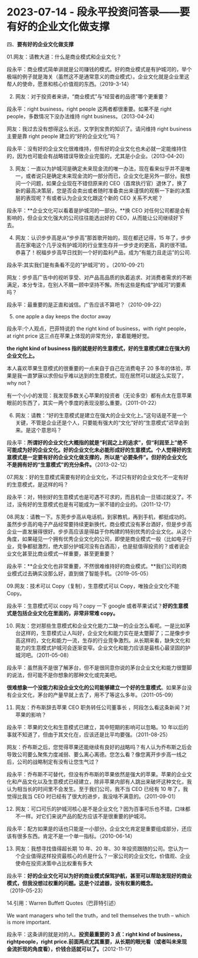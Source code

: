 # 2023-07-14 - 段永平投资问答录——要有好的企业文化做支撑

四、**要有好的企业文化做支撑**

01.网友：请教大道：什么是商业模式和企业文化？  

段永平：商业模式简单讲就是公司赚钱的模式。好的商业模式是有护城河的，举个极端的例子就是海关（虽然这不是通常意义的商业模式）。企业文化就是企业里这帮人的使命，愿景和核心价值观的东西。（2019-3-14）

02. 网友：对于投资者来讲，“商业模式”与“经营者的品德”哪个更重要？

段永平：right business，right people 这两者都很重要。如果不是 right people，多数情况下没办法维持 right business。（2013-04-24）

网友：我过去没有想得这么长远，又学到宝贵的知识了。请问维持 right business主要是靠 right people 建立的“好的企业文化”吗？

段永平：没有好的企业文化很难维持，但有好的企业文化也未必就一定能维持住的，因为也可能会有战略错误导致企业完蛋的，尤其是小企业。（2013-04-20）

03. 网友：一直以为护城河是确定未来现金流的唯一办法，现在看来似乎并不是唯一，或者说只是确定未来现金流的一部分而已，企业文化是另外一部分。我想问一个问题，如果企业现在不错但原来的 CEO（首席执行官）退休了，换了新的最高决策层，您是否会卖出或者随时准备卖出来谨慎的观察一下新的决策层的表现呢？有或者认为企业文化跟这个新的 CEO 关系不大呢？

段永平：**企业文化可以看着是护城河的一部分。**换 CEO 对任何公司都是会有影响的，但企业文化强大的公司往往能选出好的 CEO，从而能让公司继续好下去。

04. 网友：认识步步高是从“步步高”那首歌开始的，现在都还记得，15 年了，步步高在家电这个几乎没有护城河的行业里生存并一步步走的更高，真的很不错。恭喜了！祝福步步高早日找到一个好的盈利产品，成为“有能力且走运”的公司.

段永平:其实我们是有条看不见的“护城河”的 。（2010-09-21）

网友：步步高广告中的视听享受、对产品高品质的执着追求、对消费者需求的不断满足，本分专注，在别人不屑一顾中坚持不懈。所有这些是构成“护城河”的要素吗？

段永平：最重要的是正直和诚信。广告应该不算吧？（2010-09-22）

05. one apple a day keeps the doctor away

段永平:个人观点，巴菲特说的 the right kind of business，with right people，at right price 这三点在苹果上体现的非常充分，拿着能睡好觉。

**the right kind of business 指的就是好的生意模式，好的生意模式建立在强大的企业文化上。**

本人喜欢苹果生意模式的很重要的一点来自于自己在消费电子 20 多年的体验，苹果是我一直梦寐以求但似乎难以达到的生意模式，现在居然可以就这么实现了，why not？

有一个小小的发现：我发现多数关心苹果的投资者（无论多空）都有点太在意苹果眼前的东西了，其实一两个季度的表现没那么重要。（2011-01-22）

06. 网友：请教：“好的生意模式是建立在强大的企业文化上。”这句话是不是一个关键，不管是企业还是个人，只要能有强大的“文化”好的“生意模式”迟早会到来。是这个意思吗？

段永平：**所谓好的企业文化大概指的就是“利润之上的追求”，但“利润至上”绝不可能成为好的企业文化。好的企业文化未必能形成好的生意模式。个人觉得好的生意模式是一定要有好的企业文化做支撑的，所以是“必要条件”。但好的企业文化不是拥有好的“生意模式”的充分条件。**（2013-02-12）

07.网友：好的生意模式需要有好的企业文化，不过只有好的企业文化不一定有好的生意模式，是这样的吗？

段永平：对，特别好的生意模式也是可遇不可求的，而且机会一旦错过就没了。不过，没有好的生意模式也是有可能成为一家不错的企业的。（2011-12-17）

08.网友：请教一下。东莞步步高从电话机，到家教机，再到手机，都挺成功的。虽然步步高的电子产品经常要持续更新换代，商业模式没有茅台酒好，但是步步高企业一直发展得很好。步步高应该是得益于你构建的特别优秀的企业文化。从这个角度，如果碰见一个拥有优秀企业文化的公司，即使是商业模式一般（比如电子行业，竞争都挺激烈，绝大部分护城河没有白酒高），也是挺值得投资的？或者说企业文化甚至比商业模式一样重要，甚至更重要？

段永平：**企业文化也非常重要，不然很难维持好的商业模式。**我们公司的商业模式过去确实没那么好，直到做了智能手机。（2019-05-05）

09.网友：技术可以 Copy（复制），生意模式可以 Copy，唯独企业文化不能 Copy。

段永平：生意模式可以 copy 吗？copy 一下 google 或者苹果试试？**好的生意模式是包括企业文化在里面的，非常非常难 copy。**

10. 网友：您对那些生意模式和企业文化能力二缺一的企业怎么看呢。一是比如茅台这样的，生意模式让人叫好，企业文化和能力实在是太蹩脚了；二是像步步高这样的，文化和能力一流，生存的行业竞争激烈。从长期来看，缺失文化和能力的生意模式护城河会逐渐变窄。企业文化和能力应该是最核心最坚固的护城河吧。（2011-05-08）

段永平：虽然我不是很了解茅台，但不是很同意你说的茅台企业文化和能力很蹩脚的说法，但可能不是你想象的那种文化或完美吧。

**很难想象一个没能力和没企业文化的公司能够建立一个好的生意模式**。如果茅台没有企业文化，茅台的产量早就上去了，用不了等这么多年。（2011-05-09）

11. 网友：乔布斯辞去苹果 CEO 职务转任公司董事长 ，阿段怎么看这条新闻？对苹果的影响？

段永平：苹果的文化和生意模式已建立，其中短期的影响可以忽略。10 年以后的事就不知道了，但由于其文化在，应该还是比平均要强。（2011-08-25）

网友：乔布斯之后，您觉得苹果还能继续有良好的战略吗？有人认为乔布斯之后会导致公司要么聚焦力度减弱、要么离心离德。您怎么看？像您离开步步高一线之后，公司的战略制定有没有让您生气过？

段永平：乔布斯不可替代，但没有乔布斯的苹果依然是强大的苹果。苹果的企业文化和产品文化以及生意模式已经建立，除非苹果内部有人跳出来破坏这种文化，我认为相当长的时间里不会发生。至于我们公司，我不当 CEO 已经有 10 年了，我觉得比我当 CEO 时已经有了很大的进步，我没啥不满意的。（2011-09-01）

12. 网友：可口可乐的护城河核心是不是企业文化？因为百事可乐也不错，口味都不一样。对它们来说产品的配方应该不是很重要的护城河。

段永平：配方如果是的话也只能是一小部分。企业文化肯定是重要组成部分，还应该有很多东西。肯定不是一个单一指标。（2010-06-14）

13. 网友：我想寻找值得超长期 10 年、20 年、30 年投资跟随的公司。您认为一个企业值得这样投资最核心的点是什么？一家公司的企业文化，价值观、企业使命在投资决策中占比权重有多大

段永平：**好的企业文化可以为好的商业模式保驾护航，甚至可以帮助发现好的商业模式，但我没想过权重的问题。这是个过滤器，没有权重的概念。**（2019-05-23）

14.引用：Warren Buffett Quotes（巴菲特引述）

We want managers who tell the truth，and tell themselves the truth – which is more important.

段永平：这条讲的就是对的人。**投资最重要的 3 点：right kind of business，rightpeople，right price.前面两点尤其重要，从长期的眼光看（或者叫未来现金流折现的角度看），价钱合适就可以了。**（2012-11-17）